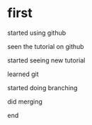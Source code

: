# first


started using github

seen the tutorial on github


started seeing new tutorial 

learned git 

started doing branching

did merging 

end 

